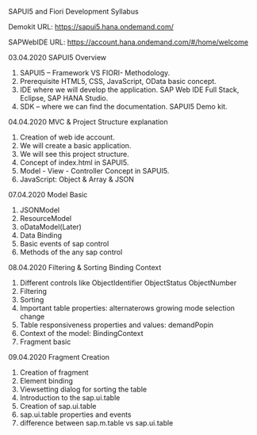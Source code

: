 SAPUI5 and Fiori Development Syllabus

Demokit URL:
https://sapui5.hana.ondemand.com/

SAPWebIDE URL:
https://account.hana.ondemand.com/#/home/welcome

03.04.2020  SAPUI5 Overview
1.	SAPUI5 – Framework VS FIORI- Methodology.
2.	Prerequisite HTML5, CSS, JavaScript, OData basic concept.
3.	IDE where we will develop the application. SAP Web IDE Full Stack, Eclipse, SAP HANA Studio.
4.	SDK – where we can find the documentation. SAPUI5 Demo kit.

04.04.2020 MVC & Project Structure explanation 
1.	Creation of web ide account.
2.	We will create a basic application.
3.	We will see this project structure.
4.	Concept of index.html in SAPUI5.
5.	Model - View - Controller Concept in SAPUI5.
6.	JavaScript: Object & Array & JSON

07.04.2020 Model Basic
1.	JSONModel
2.	ResourceModel
3.	oDataModel(Later)
4.	Data Binding
5.	Basic events of sap control
6.	Methods of the any sap control

08.04.2020 Filtering & Sorting Binding Context
1.	Different controls like ObjectIdentifier ObjectStatus ObjectNumber
2.	Filtering
3.	Sorting
4.	Important table properties: alternaterows growing mode selection change
5.	Table responsiveness properties and values: demandPopin
6.	Context of the model: BindingContext
7.	Fragment basic

09.04.2020 Fragment Creation
1.	Creation of fragment
2.	Element binding 
3.	Viewsetting dialog for sorting the table
4.	Introduction to the sap.ui.table
5.	Creation of sap.ui.table
6.	sap.ui.table properties and events
7.	difference between sap.m.table vs sap.ui.table

